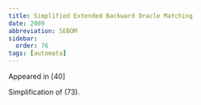 ```yaml
---
title: Simplified Extended Backward Oracle Matching
date: 2009
abbreviation: SEBOM
sidebar:
  order: 76
tags: [automata]
---
```


Appeared in [40]

Simplification of (73).
